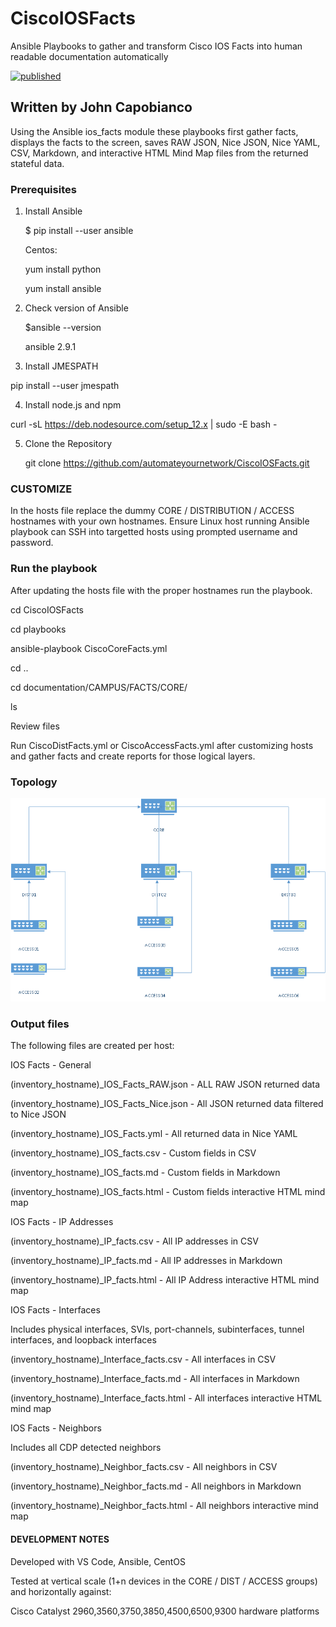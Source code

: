 # CiscoIOSFacts

Ansible Playbooks to gather and transform Cisco IOS Facts into human readable documentation automatically

[![published](https://static.production.devnetcloud.com/codeexchange/assets/images/devnet-published.svg)](https://developer.cisco.com/codeexchange/github/repo/automateyournetwork/CiscoIOSFacts)

## Written by John Capobianco

Using the Ansible ios_facts module these playbooks first gather facts, displays the facts to the screen, saves RAW JSON, Nice JSON, Nice YAML, CSV, Markdown, and interactive HTML Mind Map files from the returned stateful data. 

### Prerequisites

1) Install Ansible

    $ pip install --user ansible

    Centos:

    yum install python

    yum install ansible

2) Check version of Ansible

    $ansible --version

    ansible 2.9.1

3) Install JMESPATH

pip install --user jmespath

4) Install node.js and npm

curl -sL https://deb.nodesource.com/setup_12.x | sudo -E bash -

5) Clone the Repository

    git clone https://github.com/automateyournetwork/CiscoIOSFacts.git

### CUSTOMIZE

In the hosts file replace the dummy CORE / DISTRIBUTION / ACCESS hostnames with your own hostnames. 
Ensure Linux host running Ansible playbook can SSH into targetted hosts using prompted username and password. 

### Run the playbook

After updating the hosts file with the proper hostnames run the playbook.

cd CiscoIOSFacts

cd playbooks

ansible-playbook CiscoCoreFacts.yml

<answer prompts for credentials> 

<playbook gathers facts>

<playbook creates files>

cd ..

cd documentation/CAMPUS/FACTS/CORE/

ls

Review files

Run CiscoDistFacts.yml or CiscoAccessFacts.yml after customizing hosts and gather facts and create reports for those logical layers.

### Topology

![Toplogy](/topology.png?raw=true")

### Output files

The following files are created per host:

IOS Facts - General 

(inventory_hostname)_IOS_Facts_RAW.json - ALL RAW JSON returned data

(inventory_hostname)_IOS_Facts_Nice.json - All JSON returned data filtered to Nice JSON

(inventory_hostname)_IOS_Facts.yml - All returned data in Nice YAML

(inventory_hostname)_IOS_facts.csv - Custom fields in CSV

(inventory_hostname)_IOS_facts.md - Custom fields in Markdown

(inventory_hostname)_IOS_facts.html - Custom fields interactive HTML mind map

IOS Facts - IP Addresses

(inventory_hostname)_IP_facts.csv - All IP addresses in CSV

(inventory_hostname)_IP_facts.md - All IP addresses in Markdown

(inventory_hostname)_IP_facts.html - All IP Address interactive HTML mind map

IOS Facts - Interfaces

Includes physical interfaces, SVIs, port-channels, subinterfaces, tunnel interfaces, and loopback interfaces

(inventory_hostname)_Interface_facts.csv - All interfaces in CSV

(inventory_hostname)_Interface_facts.md - All interfaces in Markdown

(inventory_hostname)_Interface_facts.html - All interfaces interactive HTML mind map

IOS Facts - Neighbors

Includes all CDP detected neighbors

(inventory_hostname)_Neighbor_facts.csv - All neighbors in CSV

(inventory_hostname)_Neighbor_facts.md - All neighbors in Markdown

(inventory_hostname)_Neighbor_facts.html - All neighbors interactive mind map

#### DEVELOPMENT NOTES

Developed with VS Code, Ansible, CentOS

Tested at vertical scale (1+n devices in the CORE / DIST / ACCESS groups) and horizontally against:

Cisco Catalyst 2960,3560,3750,3850,4500,6500,9300 hardware platforms
